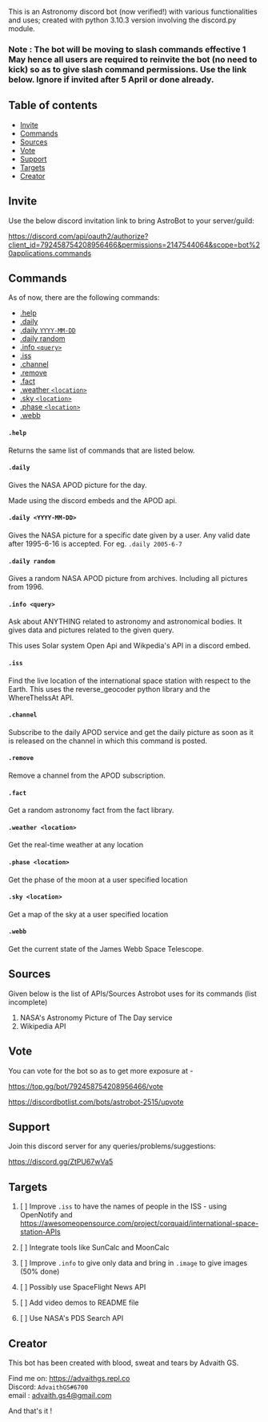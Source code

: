 This is an Astronomy discord bot (now verified!) with various functionalities and uses; created with python 3.10.3 version involving the discord.py module.

### Note : The bot will be moving to slash commands effective 1 May hence all users are required to reinvite the bot (no need to kick) so as to give slash command permissions. Use the link below. Ignore if invited after 5 April or done already.

## Table of contents
* [Invite](#Invite)
* [Commands](#Commands)
* [Sources](#Sources)
* [Vote](#Vote)
* [Support](#Support)
* [Targets](#Targets)
* [Creator](#Creator)



## Invite

Use the below discord invitation link to bring AstroBot to your server/guild:

https://discord.com/api/oauth2/authorize?client_id=792458754208956466&permissions=2147544064&scope=bot%20applications.commands



## Commands
As of now, there are the following commands:
* [.help](#help)
* [.daily](#daily)
* [.daily `YYYY-MM-DD`](#daily-yyyy-mm-dd)
* [.daily random](#daily-random)
* [.info `<query>`](#info-query)
* [.iss ](#iss)
* [.channel](#channel)
* [.remove](#remove)
* [.fact](#fact)
* [.weather `<location>`](#weather-location)
* [.sky `<location>`](#sky-location)
* [.phase `<location>`](#phase-location)
* [.webb](#webb)

#### `.help`
Returns the same list of commands that are listed below.

#### `.daily`
Gives the NASA APOD picture for the day. 

Made using the discord embeds and the APOD api.

#### `.daily <YYYY-MM-DD>`
Gives the NASA picture for a specific date given by a user. Any valid date after 1995-6-16 is accepted.
For eg. `.daily 2005-6-7`

#### `.daily random`
Gives a random NASA APOD picture from archives. Including all pictures from 1996.

#### `.info <query>`
Ask about ANYTHING related to astronomy and astronomical bodies. It gives data and pictures related to the given query.

This uses Solar system Open Api and Wikpedia's API in a discord embed.

#### `.iss`
Find the live location of the international space station with respect to the Earth.
This uses the reverse_geocoder python library and the WhereTheIssAt API.
#### `.channel`
Subscribe to the daily APOD service and get the daily picture as soon as it is released on the channel in which this command is posted.

#### `.remove`
Remove a channel from the APOD subscription.

#### `.fact`
Get a random astronomy fact from the fact library.

#### `.weather <location>`
Get the real-time weather at any location

#### `.phase <location>`
Get the phase of the moon at a user specified location

#### `.sky <location>`
Get a map of the sky at a user specified location

#### `.webb`
Get the current state of the James Webb Space Telescope.
## Sources

Given below is the list of APIs/Sources Astrobot uses for its commands (list incomplete)

1. NASA's Astronomy Picture of The Day service
2. Wikipedia API

## Vote

You can vote for the bot so as to get more exposure at - 

https://top.gg/bot/792458754208956466/vote

https://discordbotlist.com/bots/astrobot-2515/upvote

## Support

Join this discord server for any queries/problems/suggestions:
 
https://discord.gg/ZtPU67wVa5

## Targets
1. [ ] Improve `.iss` to have the names of people in the ISS - using OpenNotify and https://awesomeopensource.com/project/corquaid/international-space-station-APIs

2. [ ] Integrate tools like SunCalc and MoonCalc

3. [ ] Improve `.info` to give only data and bring in `.image` to give images (50% done)

4. [ ] Possibly use SpaceFlight News API

5. [ ] Add video demos to README file

6. [ ] Use NASA's PDS Search API

## Creator

This bot has been created with blood, sweat and tears by Advaith GS.

Find me on: https://advaithgs.repl.co <br>
Discord: `AdvaithGS#6700` <br>
email : advaith.gs4@gmail.com <br>


And that's it !
